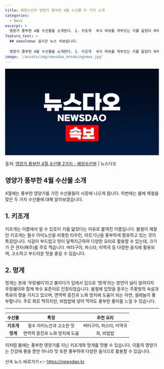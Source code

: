 ```yaml
---
title: 해양수산부 영양가 풍부한 4월 수산물 두 가지 소개
categories:
  - News
excerpt: >
  영양가 풍부한 4월 수산물을 소개한다. 1. 키조개  곡식 따위를 까부르는 키를 닮았다 하여 붙여진 이름 키…
feature_text: >
  ## seoulnews 실시간 뉴스 속보입니다.

  영양가 풍부한 4월 수산물을 소개한다. 1. 키조개  곡식 따위를 까부르는 키를 닮았다 하여 붙여진 이름 키…
image: '/assets/img/newsdao_breakingnews.jpg'
---
```


![뉴스다오 속보](/assets/img/newsdao_breakingnews.jpg)

<p>출처: <a href="https://newsdao.kr/3537" rel="dofollow">영양가 풍부한 4월 수산물 2가지 - 해양수산부</a> | 뉴스다오</p>

<h2 data-ke-size="size26">영양가 풍부한 4월 수산물 소개</h2>
<p data-ke-size="size16">4월에는 풍부한 영양가를 가진 수산물들이 시장에 나오게 됩니다. 이번에는 봄에 제철을 맞은 두 가지 수산물에 대해 알아보겠습니다. </p>

<h2 data-ke-size="size24">1. 키조개</h2>
<p data-ke-size="size16">키조개는 이름에서 알 수 있듯이 키를 닮았다는 이유로 붙여진 이름입니다. 봄철이 제철인 키조개는 필수 아미노산을 비롯한 타우린, 아르기닌을 풍부하게 함유하고 있는 것이 특징입니다. 식감이 부드럽고 맛이 달짝지근하여 다양한 요리로 활용할 수 있는데, 크기가 큰 관자(패주)를 주로 먹습니다. 버터구이, 파스타, 미역국 등 다양한 음식에 활용되며, 고소하고 부드러운 맛을 즐길 수 있습니다. </p>

<h2 data-ke-size="size24">2. 멍게</h2>
<p data-ke-size="size16">멍게는 본래 ‘우렁쉥이’라고 불리다가 입에서 입으로 ‘멍게’라는 방언이 널리 알려지자 우렁쉥이와 함께 복수 표준어로 인정되었습니다. 봄철에 입맛을 돋우는 주황빛의 속살과 특유의 향을 가지고 있으며, 면역력 증진과 노화 방지에 도움이 되는 아연, 셀레늄이 풍부합니다. 주로 회로 먹히지만, 비빔밥에 넣어 먹어도 풍부한 풍미를 느낄 수 있습니다. </p>

<hr>

<table>
  <thead>
    <tr>
      <th style="text-align: center;">수산물</th>
      <th style="text-align: center;">특징</th>
      <th style="text-align: center;">추천 요리</th>
    </tr>
  </thead>
  <tbody>
    <tr>
      <td style="text-align: center; height: 17px;"><b>키조개</b></td>
      <td style="text-align: center; height: 17px;">필수 아미노산과 고소한 맛</td>
      <td style="text-align: center; height: 17px;">버터구이, 파스타, 미역국</td>
    </tr>
    <tr>
      <td style="text-align: center; height: 17px;"><b>멍게</b></td>
      <td style="text-align: center; height: 17px;">면역력 증진과 노화 방지에 도움</td>
      <td style="text-align: center; height: 17px;">회, 비빔밥</td>
    </tr>
  </tbody>
</table>

<p data-ke-size="size16">이처럼 봄에는 풍부한 영양가를 지닌 키조개와 멍게를 맛볼 수 있습니다. 이들의 영양가는 건강에 좋을 뿐만 아니라 맛 또한 풍부하여 다양한 음식으로 활용할 수 있습니다.</p> 

신속 뉴스 바로가기 👉 <a href="https://newsdao.kr" rel="dofollow">https://newsdao.kr</a>


